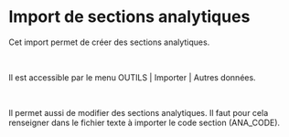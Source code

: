 # Import de sections analytiques
Cet import permet de créer des sections analytiques.


 


Il est accessible par le menu OUTILS | Importer | Autres données.


 


Il permet aussi de modifier des sections analytiques. Il faut pour cela renseigner dans le fichier texte à importer le code section (ANA\_CODE).


